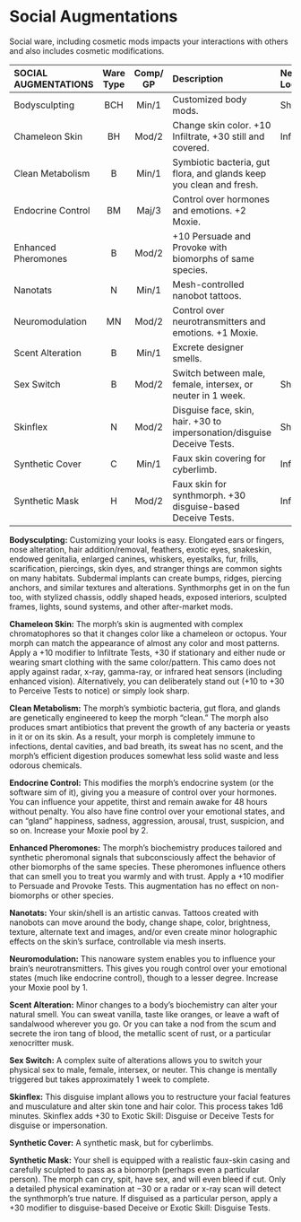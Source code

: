 # Social Augmentations

Social ware, including cosmetic mods impacts your interactions with others and also includes cosmetic modifications.

<!--sort-->

| SOCIAL AUGMENTATIONS | Ware Type | Comp/<wbr>GP | Description                                                             | New Location |
| :------------------- | :-------: | :----------: | :---------------------------------------------------------------------- |:-------------|
| Bodysculpting        |    BCH    |    Min/1     | Customized body mods.                                                   |   Shaping    |
| Chameleon Skin       |    BH     |    Mod/2     | Change skin color. +10 Infiltrate, +30 still and covered.               | Infiltration |
| Clean Metabolism     |     B     |    Min/1     | Symbiotic bacteria, gut flora, and glands keep you clean and fresh.     |              |
| Endocrine Control    |    BM     |    Maj/3     | Control over hormones and emotions. +2 Moxie.                           |              |
| Enhanced Pheromones  |     B     |    Mod/2     | +10 Persuade and Provoke with biomorphs of same species.                |              |
| Nanotats             |     N     |    Min/1     | Mesh-controlled nanobot tattoos.                                        |              |
| Neuromodulation      |    MN     |    Mod/2     | Control over neurotransmitters and emotions. +1 Moxie.                  |              |
| Scent Alteration     |     B     |    Min/1     | Excrete designer smells.                                                |              |
| Sex Switch           |     B     |    Mod/2     | Switch between male, female, intersex, or neuter in 1 week.             |   Shaping    |
| Skinflex             |     N     |    Mod/2     | Disguise face, skin, hair. +30 to impersonation/disguise Deceive Tests. |   Shaping    |
| Synthetic Cover      |     C     |    Min/1     | Faux skin covering for cyberlimb.                                       | Infiltration |
| Synthetic Mask       |     H     |    Mod/2     | Faux skin for synthmorph. +30 disguise-based Deceive Tests.             | Infiltration |

<!--sort-->

**Bodysculpting:** Customizing your looks is easy. Elongated ears or fingers, nose alteration, hair addition/removal, feathers, exotic eyes, snakeskin, endowed genitalia, enlarged canines, whiskers, eyestalks, fur, frills, scarification, piercings, skin dyes, and stranger things are common sights on many habitats. Subdermal implants can create bumps, ridges, piercing anchors, and similar textures and alterations. Synthmorphs get in on the fun too, with stylized chassis, oddly shaped heads, exposed interiors, sculpted frames, lights, sound systems, and other after-market mods.

**Chameleon Skin:** The morph’s skin is augmented with complex chromatophores so that it changes color like a chameleon or octopus. Your morph can match the appearance of almost any color and most patterns. Apply a +10 modifier to Infiltrate Tests, +30 if stationary and either nude or wearing smart clothing with the same color/pattern. This camo does not apply against radar, x-ray, gamma-ray, or infrared heat sensors (including enhanced vision). Alternatively, you can deliberately stand out (+10 to +30 to Perceive Tests to notice) or simply look sharp.

**Clean Metabolism:** The morph’s symbiotic bacteria, gut flora, and glands are genetically engineered to keep the morph “clean.” The morph also produces smart antibiotics that prevent the growth of any bacteria or yeasts in it or on its skin. As a result, your morph is completely immune to infections, dental cavities, and bad breath, its sweat has no scent, and the morph’s efficient digestion produces somewhat less solid waste and less odorous chemicals.

**Endocrine Control:** This modifies the morph’s endocrine system (or the software sim of it), giving you a measure of control over your hormones. You can influence your appetite, thirst and remain awake for 48 hours without penalty. You also have fine control over your emotional states, and can “gland” happiness, sadness, aggression, arousal, trust, suspicion, and so on. Increase your Moxie pool by 2.

**Enhanced Pheromones:** The morph’s biochemistry produces tailored and synthetic pheromonal signals that subconsciously affect the behavior of other biomorphs of the same species. These pheromones influence others that can smell you to treat you warmly and with trust. Apply a +10 modifier to Persuade and Provoke Tests. This augmentation has no effect on non-biomorphs or other species.

**Nanotats:** Your skin/shell is an artistic canvas. Tattoos created with nanobots can move around the body, change shape, color, brightness, texture, alternate text and images, and/or even create minor holographic effects on the skin’s surface, controllable via mesh inserts.

**Neuromodulation:** This nanoware system enables you to influence your brain’s neurotransmitters. This gives you rough control over your emotional states (much like endocrine control), though to a lesser degree. Increase your Moxie pool by 1.

**Scent Alteration:** Minor changes to a body’s biochemistry can alter your natural smell. You can sweat vanilla, taste like oranges, or leave a waft of sandalwood wherever you go. Or you can take a nod from the scum and secrete the iron tang of blood, the metallic scent of rust, or a particular xenocritter musk.

**Sex Switch:** A complex suite of alterations allows you to switch your physical sex to male, female, intersex, or neuter. This change is mentally triggered but takes approximately 1 week to complete.

**Skinflex:** This disguise implant allows you to restructure your facial features and musculature and alter skin tone and hair color. This process takes 1d6 minutes. Skinflex adds +30 to Exotic Skill: Disguise or Deceive Tests for disguise or impersonation.

**Synthetic Cover:** A synthetic mask, but for cyberlimbs.

**Synthetic Mask:** Your shell is equipped with a realistic faux-skin casing and carefully sculpted to pass as a biomorph (perhaps even a particular person). The morph can cry, spit, have sex, and will even bleed if cut. Only a detailed physical examination at −30 or a radar or x-ray scan will detect the synthmorph’s true nature. If disguised as a particular person, apply a +30 modifier to disguise-based Deceive or Exotic Skill: Disguise Tests.

<!--sort-end-->
